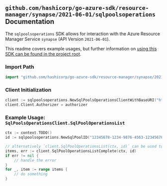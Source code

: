 
## `github.com/hashicorp/go-azure-sdk/resource-manager/synapse/2021-06-01/sqlpoolsoperations` Documentation

The `sqlpoolsoperations` SDK allows for interaction with the Azure Resource Manager Service `synapse` (API Version `2021-06-01`).

This readme covers example usages, but further information on [using this SDK can be found in the project root](https://github.com/hashicorp/go-azure-sdk/tree/main/docs).

### Import Path

```go
import "github.com/hashicorp/go-azure-sdk/resource-manager/synapse/2021-06-01/sqlpoolsoperations"
```


### Client Initialization

```go
client := sqlpoolsoperations.NewSqlPoolsOperationsClientWithBaseURI("https://management.azure.com")
client.Client.Authorizer = authorizer
```


### Example Usage: `SqlPoolsOperationsClient.SqlPoolOperationsList`

```go
ctx := context.TODO()
id := sqlpoolsoperations.NewSqlPoolID("12345678-1234-9876-4563-123456789012", "example-resource-group", "workspaceValue", "sqlPoolValue")

// alternatively `client.SqlPoolOperationsList(ctx, id)` can be used to do batched pagination
items, err := client.SqlPoolOperationsListComplete(ctx, id)
if err != nil {
	// handle the error
}
for _, item := range items {
	// do something
}
```

